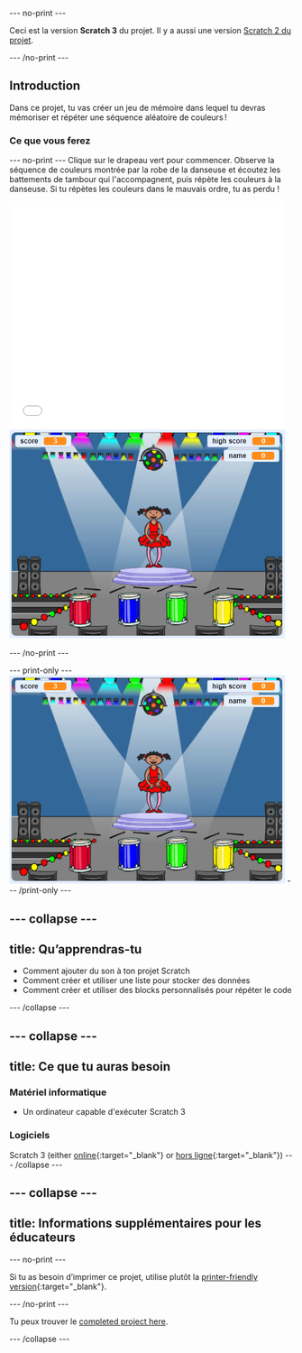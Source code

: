 \--- no-print \---

Ceci est la version **Scratch 3** du projet. Il y a aussi une version [Scratch 2 du projet](https://projects.raspberrypi.org/en/projects/memory-scratch2).

\--- /no-print \---

## Introduction

Dans ce projet, tu vas créer un jeu de mémoire dans lequel tu devras mémoriser et répéter une séquence aléatoire de couleurs !

### Ce que vous ferez

\--- no-print \--- Clique sur le drapeau vert pour commencer. Observe la séquence de couleurs montrée par la robe de la danseuse et écoutez les battements de tambour qui l'accompagnent, puis répète les couleurs à la danseuse. Si tu répètes les couleurs dans le mauvais ordre, tu as perdu !

<div class="scratch-preview">
  <iframe allowtransparency="true" width="485" height="402" src="//scratch.mit.edu/projects/embed/284452634/?autostart=false" frameborder="0" allowfullscreen scrolling="no" mark="crwd-mark"></iframe> <img src="images/screenshot.png" />
</div>

\--- /no-print \---

\--- print-only \--- ![screenshot of finished game](images/screenshot.png) \--- /print-only \---

## \--- collapse \---

## title: Qu’apprendras-tu

+ Comment ajouter du son à ton projet Scratch
+ Comment créer et utiliser une liste pour stocker des données
+ Comment créer et utiliser des blocks personnalisés pour répéter le code

\--- /collapse \---

## \--- collapse \---

## title: Ce que tu auras besoin

### Matériel informatique

+ Un ordinateur capable d'exécuter Scratch 3

### Logiciels

Scratch 3 (either [online](https://rpf.io/scratchon){:target="_blank"} or [hors ligne](https://rpf.io/scratchoff){:target="_blank"}) \--- /collapse \---

## \--- collapse \---

## title: Informations supplémentaires pour les éducateurs

\--- no-print \---

Si tu as besoin d’imprimer ce projet, utilise plutôt la [printer-friendly version](https://projects.raspberrypi.org/en/projects/memory/print){:target="_blank"}.

\--- /no-print \---

Tu peux trouver le [completed project here](http://rpf.io/p/en/memory-get).

\--- /collapse \---